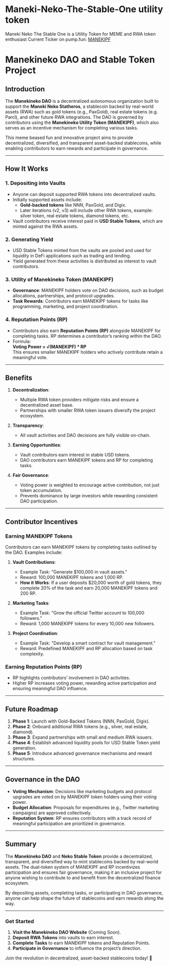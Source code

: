 # Maneki-Neko-The-Stable-One utility token
Maneki Neko The Stable One is a Utility Token for MEME and RWA token enthusiast
Current Ticker on pump.fun: [MANEKIPF](https://pump.fun/coin/5DK3kLPuMRnJsRmq3DK9jUL3xs521s1nExvmWi2Zpump)


# Manekineko DAO and Stable Token Project

## Introduction

The **Manekineko DAO** is a decentralized autonomous organization built to support the **Maneki Neko Statheros**, a stablecoin backed by real-world assets (RWA) such as gold tokens (e.g., PaxGold), real estate tokens (e.g. Parcl), and other future RWA integrations. The DAO is governed by contributors using the **Manekineko Utility Token (MANEKIPF)**, which also serves as an incentive mechanism for completing various tasks. 

This meme beased fun and innovative project aims to provide decentralized, diversified, and transparent asset-backed stablecoins, while enabling contributors to earn rewards and participate in governance.

---

## How It Works

### 1. **Depositing into Vaults**
- Anyone can deposit supported RWA tokens into decentralized vaults. 
- Initially supported assets include:
  - **Gold-backed tokens** like NNN, PaxGold, and Digix.
  - Later iterations (v2, v3) will include other RWA tokens, example: silver token, real estate tokens, diamond tokens, etc.
- Vault contributors receive interest paid in **USD Stable Tokens**, which are minted against the RWA assets.

### 2. **Generating Yield**
- USD Stable Tokens minted from the vaults are pooled and used for liquidity in DeFi applications such as trading and lending.
- Yield generated from these activities is distributed as interest to vault contributors.

### 3. **Utility of Manekineko Token (MANEKIPF)**
- **Governance**: MANEKIPF holders vote on DAO decisions, such as budget allocations, partnerships, and protocol upgrades.
- **Task Rewards**: Contributors earn MANEKIPF tokens for tasks like programming, marketing, and project coordination.

### 4. **Reputation Points (RP)**
- Contributors also earn **Reputation Points (RP)** alongside MANEKIPF for completing tasks. RP determines a contributor’s ranking within the DAO.
- Formula:  
  **Voting Power = √(MANEKIPF) * RP**  
  This ensures smaller MANEKIPF holders who actively contribute retain a meaningful vote.

---

## Benefits

1. **Decentralization**:  
   - Multiple RWA token providers mitigate risks and ensure a decentralized asset base.
   - Partnerships with smaller RWA token issuers diversify the project ecosystem.

2. **Transparency**:  
   - All vault activities and DAO decisions are fully visible on-chain.

3. **Earning Opportunities**:  
   - Vault contributors earn interest in stable USD tokens.
   - DAO contributors earn MANEKIPF tokens and RP for completing tasks.

4. **Fair Governance**:  
   - Voting power is weighted to encourage active contribution, not just token accumulation.
   - Prevents dominance by large investors while rewarding consistent DAO participation.

---

## Contributor Incentives

### Earning MANEKIPF Tokens
Contributors can earn MANEKIPF tokens by completing tasks outlined by the DAO. Examples include:

1. **Vault Contributions**:  
   - Example Task: "Generate $100,000 in vault assets."  
   - Reward: 100,000 MANEKIPF tokens and 1,000 RP.  
   - **How it Works**: If a user deposits $20,000 worth of gold tokens, they complete 20% of the task and earn 20,000 MANEKIPF tokens and 200 RP.

2. **Marketing Tasks**:  
   - Example Task: "Grow the official Twitter account to 100,000 followers."  
   - Reward: 1,000 MANEKIPF tokens for every 10,000 new followers.

3. **Project Coordination**:  
   - Example Task: "Develop a smart contract for vault management."  
   - Reward: Predefined MANEKIPF and RP allocation based on task complexity.

### Earning Reputation Points (RP)
- RP highlights contributors’ involvement in DAO activities.
- Higher RP increases voting power, rewarding active participation and ensuring meaningful DAO influence.

---

## Future Roadmap

1. **Phase 1**: Launch with Gold-Backed Tokens (NNN, PaxGold, Digix).
2. **Phase 2**: Onboard additional RWA tokens (e.g., silver, real estate, diamond).
3. **Phase 3**: Expand partnerships with small and medium RWA issuers.
4. **Phase 4**: Establish advanced liquidity pools for USD Stable Token yield generation.
5. **Phase 5**: Introduce advanced governance mechanisms and reward structures.

---

## Governance in the DAO

- **Voting Mechanism**: Decisions like marketing budgets and protocol upgrades are voted on by MANEKIPF token holders using their voting power.  
- **Budget Allocation**: Proposals for expenditures (e.g., Twitter marketing campaigns) are approved collectively.  
- **Reputation System**: RP ensures contributors with a track record of meaningful participation are prioritized in governance.

---

## Summary

The **Manekineko DAO** and **Neko Stable Token** provide a decentralized, transparent, and diversified way to mint stablecoins backed by real-world assets. The dual-token system of MANEKIPF and RP incentivizes participation and ensures fair governance, making it an inclusive project for anyone wishing to contribute to and benefit from the decentralized finance ecosystem.

By depositing assets, completing tasks, or participating in DAO governance, anyone can help shape the future of stablecoins and earn rewards along the way.

---

### Get Started
1. **Visit the Manekineko DAO Website** (Coming Soon).  
2. **Deposit RWA Tokens** into vaults to earn interest.  
3. **Complete Tasks** to earn MANEKIPF tokens and Reputation Points.  
4. **Participate in Governance** to influence the project’s direction.

Join the revolution in decentralized, asset-backed stablecoins today! 🚀


